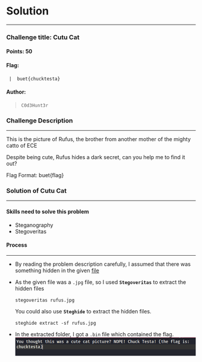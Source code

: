 # Solution

---

### Challenge title: Cutu Cat

#### Points: 50

#### Flag:

```
 |  buet{chucktesta}
```

#### Author:

> ```
> C0d3Hunt3r
> ```

### Challenge Description

---

This is the picture of Rufus, the brother from another mother of the mighty catto of ECE

Despite being cute, Rufus hides a dark secret, can you help me to find it out?

Flag Format: buet{flag}

### Solution of Cutu Cat

---

#### Skills need to solve this problem

+ Steganography
+ Stegoveritas

#### Process

---

+ By reading the problem description carefully, I assumed that there was something hidden in the given [file](./rufus.jpg)

+ As the given file was a `.jpg` file, so I used **`Stegoveritas`** to extract the hidden files
  
  ```
  stegoveritas rufus.jpg
  ```
  
    You could also use **`Steghide`** to extract the hidden files.
  
  ```
  steghide extract -sf rufus.jpg
  ```

+ In the extracted folder, I got a `.bin` file which contained the flag.
  ![solve](./Photos/solve.PNG)
